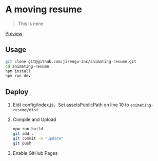 # A moving resume

> This is mine

[Preview](https://kaiitheguy.github.io/animating-resume/public/)

## Usage

``` bash
git clone git@github.com:jirengu-inc/animating-resume.git
cd animating-resume
npm install
npm run dev
```

## Deploy


1. Eidt config/index.js，Set assetsPublicPath on line 10 to `animating-resume/dist`

2. Compile and Upload
    ``` bash
    npm run build
    git add .
    git commit -m "update"
    git push
    ```

3. Enable GitHub Pages

